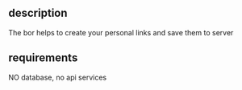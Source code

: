 ## description

The bor helps to create your personal links and save them to server

## requirements

NO database, no api services

